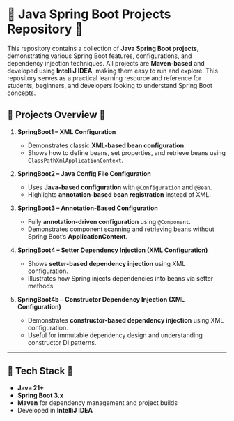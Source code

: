 # 🌿 Java Spring Boot Projects Repository 🌿

This repository contains a collection of **Java Spring Boot projects**, demonstrating various Spring Boot features, configurations, and dependency injection techniques. All projects are **Maven-based** and developed using **IntelliJ IDEA**, making them easy to run and explore. This repository serves as a practical learning resource and reference for students, beginners, and developers looking to understand Spring Boot concepts.

## 🌿 Projects Overview 🌿

1. **SpringBoot1 – XML Configuration**
   - Demonstrates classic **XML-based bean configuration**.
   - Shows how to define beans, set properties, and retrieve beans using `ClassPathXmlApplicationContext`.

2. **SpringBoot2 – Java Config File Configuration**
   - Uses **Java-based configuration** with `@Configuration` and `@Bean`.
   - Highlights **annotation-based bean registration** instead of XML.

3. **SpringBoot3 – Annotation-Based Configuration**
   - Fully **annotation-driven configuration** using `@Component`.
   - Demonstrates component scanning and retrieving beans without Spring Boot’s **ApplicationContext**.

4. **SpringBoot4 – Setter Dependency Injection (XML Configuration)**
   - Shows **setter-based dependency injection** using XML configuration.
   - Illustrates how Spring injects dependencies into beans via setter methods.

5. **SpringBoot4b – Constructor Dependency Injection (XML Configuration)**
   - Demonstrates **constructor-based dependency injection** using XML configuration.
   - Useful for immutable dependency design and understanding constructor DI patterns.

---

## 🌿 Tech Stack 🌿

- **Java 21+**
- **Spring Boot 3.x**
- **Maven** for dependency management and project builds
- Developed in **IntelliJ IDEA**
